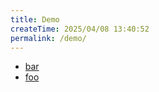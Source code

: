 ```yaml
---
title: Demo
createTime: 2025/04/08 13:40:52
permalink: /demo/
---
```


- [bar](./bar.md)
- [foo](./foo.md)
